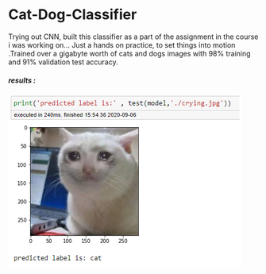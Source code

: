 # Cat-Dog-Classifier
Trying out CNN, built this classifier as a part of the assignment in the course i was working on...
Just a hands on practice, to set things into motion .Trained over a gigabyte worth of cats and dogs images with 98% training and 91% validation test accuracy.

##### results :

![result](result.png)
